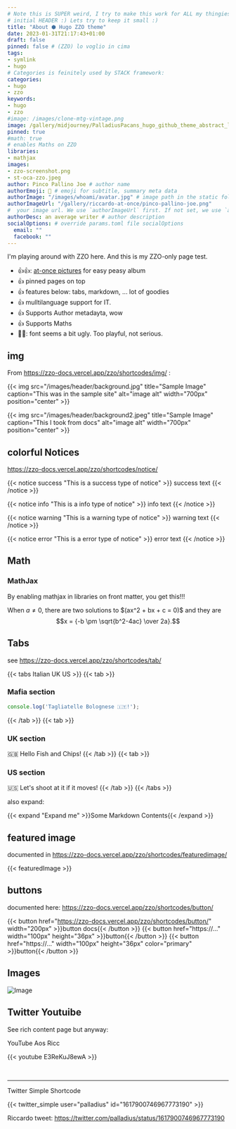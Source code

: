 ```yaml
---
# Note this is SUPER weird, I try to make this work for ALL my thingies so there might be some behavioural clatches in the
# initial HEADER :) Lets try to keep it small :)
title: "About ⬢ Hugo ZZO theme"
date: 2023-01-31T21:17:43+01:00
draft: false
pinned: false # (ZZO) lo voglio in cima
tags:
- symlink
- hugo
# Categories is feinitely used by STACK framework:
categories:
- hugo
- zzo
keywords:
- hugo
- zzo
#image: /images/clone-mtg-vintage.png
image: /gallery/midjourney/PalladiusPacans_hugo_github_theme_abstract_logo_website_logo_co_cec2f356-2b55-4ef0-be71-b3bdccde2f0f.png
pinned: true
#math: true
# enables Maths on ZZO
libraries:
- mathjax
images:
- zzo-screenshot.png
- st-oca-zzo.jpeg
author: Pinco Pallino Joe # author name
authorEmoji: 🤖 # emoji for subtitle, summary meta data
authorImage: "/images/whoami/avatar.jpg" # image path in the static folder
authorImageUrl: "/gallery/riccardo-at-once/pinco-pallino-joe.png"
#  your image url. We use `authorImageUrl` first. If not set, we use `authorImage`.
authorDesc: an average writer # author description
socialOptions: # override params.toml file socialOptions
  email: ""
  facebook: ""
---
```



I'm playing around with ZZO here. And this is my ZZO-only page test.

* 👍👍: [at-once pictures](https://zzo-docs.vercel.app/zzo/pages/gallery/) for easy peasy album
* 👍 pinned pages on top
* 👍 features below: tabs, markdown, ... lot of goodies
* 👍 mulltilanguage support for IT.
* 👍 Supports Author metadayta, wow
* 👍 Supports Maths
* 👎🏾: font seems a bit ugly. Too playful, not serious.


## img

From https://zzo-docs.vercel.app/zzo/shortcodes/img/ :

{{< img src="/images/header/background.jpg" title="Sample Image" caption="This was in the sample site" alt="image alt" width="700px" position="center" >}}

{{< img src="/images/header/background2.jpeg" title="Sample Image" caption="This I took from docs" alt="image alt" width="700px" position="center" >}}

## colorful Notices

https://zzo-docs.vercel.app/zzo/shortcodes/notice/

{{< notice success "This is a success type of notice" >}}
success text
{{< /notice >}}

{{< notice info "This is a info type of notice" >}}
info text
{{< /notice >}}

{{< notice warning "This is a warning type of notice" >}}
warning text
{{< /notice >}}

{{< notice error "This is a error type of notice" >}}
error text
{{< /notice >}}

## Math

### MathJax

By enabling mathjax in libraries on front matter, you get this!!!

When $a \ne 0$, there are two solutions to $\(ax^2 + bx + c = 0\)\$ and they are
$$x = {-b \pm \sqrt{b^2-4ac} \over 2a}.$$

## Tabs

see https://zzo-docs.vercel.app/zzo/shortcodes/tab/

{{< tabs Italian UK US >}}
  {{< tab >}}

  ### Mafia section

  ```javascript
  console.log('Tagliatelle Bolognese 🇮🇹!');
  ```

  {{< /tab >}}
  {{< tab >}}

  ### UK section

  🇬🇧 Hello Fish and Chips!
  {{< /tab >}}
  {{< tab >}}

  ### US section

  🇺🇸 Let's shoot at it if it moves!
  {{< /tab >}}
{{< /tabs >}}

also expand:

{{< expand "Expand me" >}}Some Markdown Contents{{< /expand >}}

## featured image

documented in https://zzo-docs.vercel.app/zzo/shortcodes/featuredimage/

{{< featuredImage >}}

## buttons

documented here: https://zzo-docs.vercel.app/zzo/shortcodes/button/

{{< button href="https://zzo-docs.vercel.app/zzo/shortcodes/button/" width="200px" >}}button docs{{< /button >}}
{{< button href="https://..." width="100px" height="36px" >}}button{{< /button >}}
{{< button href="https://..." width="100px" height="36px" color="primary" >}}button{{< /button >}}


## Images

![Image](/st-oca-zzo.jpeg)


## Twitter Youtuibe

See rich content page but anyway:

YouTube Aos Ricc

{{< youtube E3ReKuJ8ewA >}}

<br>

---

Twitter Simple Shortcode

{{< twitter_simple user="palladius" id="1617900746967773190" >}}

Riccardo tweet: https://twitter.com/palladius/status/1617900746967773190

<br>

